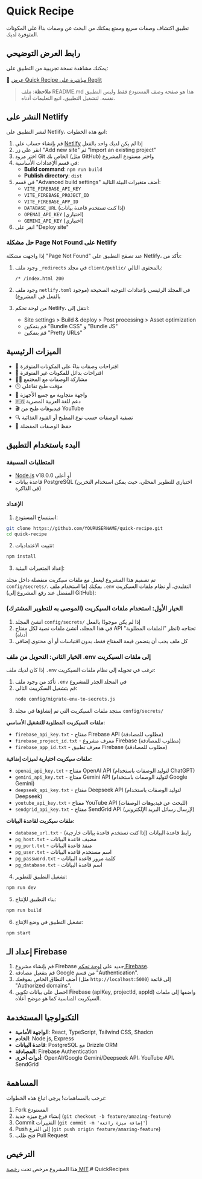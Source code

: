 # Quick Recipe

تطبيق اكتشاف وصفات سريع وممتع يمكنك من البحث عن وصفات بناءً على المكونات المتوفرة لديك.

## رابط العرض التوضيحي

يمكنك مشاهدة نسخة تجريبية من التطبيق على:

🔗 [عرض Quick Recipe مباشرة على Replit](https://replit.com/@YOURUSERNAME/quick-recipe)

> **ملاحظة**: ملف README.md هذا هو صفحة وصف المستودع فقط وليس التطبيق نفسه. لتشغيل التطبيق، اتبع التعليمات أدناه.

## النشر على Netlify

لنشر التطبيق على Netlify، اتبع هذه الخطوات:

1. قم بإنشاء حساب على [Netlify](https://netlify.com/) إذا لم يكن لديك واحد بالفعل
2. انقر على زر "Add new site" ثم "Import an existing project"
3. اختر مزود Git الخاص بك (مثل GitHub) واختر مستودع المشروع
4. في قسم الإعدادات الأساسية:
   - **Build command**: `npm run build`
   - **Publish directory**: `dist`
5. في قسم "Advanced build settings" أضف متغيرات البيئة التالية:
   - `VITE_FIREBASE_API_KEY`
   - `VITE_FIREBASE_PROJECT_ID`
   - `VITE_FIREBASE_APP_ID`
   - `DATABASE_URL` (إذا كنت تستخدم قاعدة بيانات)
   - `OPENAI_API_KEY` (اختياري)
   - `GEMINI_API_KEY` (اختياري)
6. انقر على "Deploy site"

### حل مشكلة Page Not Found على Netlify

إذا واجهت مشكلة "Page Not Found" عند تصفح التطبيق على Netlify، تأكد من:

1. وجود ملف `_redirects` في مجلد `client/public/` بالمحتوى التالي:
   ```
   /* /index.html 200
   ```

2. وجود ملف `netlify.toml` في المجلد الرئيسي بإعدادات التوجيه الصحيحة (موجود بالفعل في المشروع)

3. من لوحة تحكم Netlify، انتقل إلى:
   - Site settings > Build & deploy > Post processing > Asset optimization
   - قم بتمكين "Bundle CSS" و "Bundle JS"
   - قم بتمكين "Pretty URLs"

## الميزات الرئيسية

- 🥗 اقتراحات وصفات بناءً على المكونات المتوفرة
- 🔄 اقتراحات بدائل للمكونات غير المتوفرة
- 👨‍🍳 مشاركة الوصفات مع المجتمع
- 🕒 مؤقت طبخ تفاعلي
- 📱 واجهة متجاوبة مع جميع الأجهزة
- 🇪🇬 دعم للغة العربية المصرية
- 🎬 فيديوهات طبخ من YouTube
- 🔍 تصفية الوصفات حسب نوع المطبخ أو القيود الغذائية
- 💾 حفظ الوصفات المفضلة

## البدء باستخدام التطبيق

### المتطلبات المسبقة

- [Node.js](https://nodejs.org/) v18.0.0 أو أعلى
- قاعدة بيانات PostgreSQL (اختياري للتطوير المحلي، حيث يمكن استخدام التخزين في الذاكرة)

### الإعداد

1. استنساخ المستودع:

```bash
git clone https://github.com/YOURUSERNAME/quick-recipe.git
cd quick-recipe
```

2. تثبيت الاعتماديات:

```bash
npm install
```

3. إعداد المتغيرات البيئية:

تم تصميم هذا المشروع ليعمل مع ملفات سيكريت منفصلة داخل مجلد `config/secrets/`. 
يمكنك إما استخدام ملف `.env` التقليدي، أو نظام ملفات السيكريت (المفضل عند رفع المشروع إلى GitHub):

### الخيار الأول: استخدام ملفات السيكريت (الموصى به للتطوير المشترك)

1. انشئ المجلد `config/secrets/` إذا لم يكن موجودًا بالفعل
2. في هذا المجلد، أنشئ ملفات نصية لكل مفتاح API تحتاجه (انظر "الملفات المطلوبة" أدناه)
3. كل ملف يجب أن يتضمن قيمة المفتاح فقط، بدون اقتباسات أو أي محتوى إضافي

### الخيار الثاني: التحويل من ملف .env إلى ملفات السيكريت

إذا كان لديك ملف `.env` ترغب في تحويله إلى نظام ملفات السيكريت:

1. تأكد من وجود ملف `.env` في المجلد الجذر للمشروع
2. قم بتشغيل السكريبت التالي:
   ```bash
   node config/migrate-env-to-secrets.js
   ```
3. ستجد ملفات السيكريت التي تم إنشاؤها في مجلد `config/secrets/`

**ملفات السيكريت المطلوبة للتشغيل الأساسي:**

- `firebase_api_key.txt` - مفتاح Firebase API (مطلوب للمصادقة)
- `firebase_project_id.txt` - معرف مشروع Firebase (مطلوب للمصادقة)
- `firebase_app_id.txt` - معرف تطبيق Firebase (مطلوب للمصادقة)

**ملفات سيكريت اختيارية لميزات إضافية:**

- `openai_api_key.txt` - مفتاح OpenAI API (لتوليد الوصفات باستخدام ChatGPT)
- `gemini_api_key.txt` - مفتاح Gemini API (لتوليد الوصفات باستخدام Google Gemini)
- `deepseek_api_key.txt` - مفتاح Deepseek API (لتوليد الوصفات باستخدام Deepseek)
- `youtube_api_key.txt` - مفتاح YouTube API (للبحث عن فيديوهات الوصفات)
- `sendgrid_api_key.txt` - مفتاح SendGrid API (لإرسال رسائل البريد الإلكتروني)

**ملفات سيكريت لقاعدة البيانات:**

- `database_url.txt` - رابط قاعدة البيانات (إذا كنت تستخدم قاعدة بيانات خارجية)
- `pg_host.txt` - مضيف قاعدة البيانات
- `pg_port.txt` - منفذ قاعدة البيانات
- `pg_user.txt` - اسم مستخدم قاعدة البيانات
- `pg_password.txt` - كلمة مرور قاعدة البيانات
- `pg_database.txt` - اسم قاعدة البيانات

4. تشغيل التطبيق للتطوير:

```bash
npm run dev
```

5. بناء التطبيق للإنتاج:

```bash
npm run build
```

6. تشغيل التطبيق في وضع الإنتاج:

```bash
npm start
```

## إعداد الـ Firebase

1. قم بإنشاء مشروع Firebase جديد على [لوحة تحكم Firebase](https://console.firebase.google.com/).
2. قم بتفعيل مصادقة Google من قسم "Authentication".
3. أضف النطاق الخاص بموقعك (مثل `http://localhost:5000`) إلى قائمة "Authorized domains".
4. احصل على بيانات تكوين Firebase (apiKey, projectId, appId) واضفها إلى ملفات السيكريت المناسبة كما هو موضح أعلاه.

## التكنولوجيا المستخدمة

- **الواجهة الأمامية**: React, TypeScript, Tailwind CSS, Shadcn
- **الخادم**: Node.js, Express
- **قاعدة البيانات**: PostgreSQL مع Drizzle ORM
- **المصادقة**: Firebase Authentication
- **أدوات أخرى**: OpenAI/Google Gemini/Deepseek API، YouTube API، SendGrid

## المساهمة

نرحب بالمساهمات! يرجى اتباع هذه الخطوات:

1. Fork المستودع
2. إنشاء فرع ميزة جديد (`git checkout -b feature/amazing-feature`)
3. Commit التغييرات (`git commit -m 'إضافة ميزة رائعة'`)
4. Push إلى الفرع (`git push origin feature/amazing-feature`)
5. فتح طلب Pull Request

## الترخيص

هذا المشروع مرخص تحت [رخصة MIT](LICENSE).# QuickRecipes
